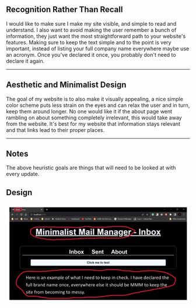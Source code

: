 ## Recognition Rather Than Recall ##
I would like to make sure I make my site visible, and simple to read and understand. I also want to avoid making the user remember a bunch of information, they just want the most straightforward path to your website's features. Making sure to keep the text simple and to the point is very important, instead of listing your full company name everywhere maybe use an acronym. Once you've declared it once, you probably don't need to declare it again.
* * *
## Aesthetic and Minimalist Design ##
The goal of my website is to also make it visually appealing, a nice simple color scheme puts less strain on the eyes and can relax the user and in turn, keep them around longer. No one would like it if the about page went rambling on about something completely irrelevant, this would take away from the website. It's best for my website that information stays relevant and that links lead to their proper places.
* * *
## Notes ##
The above heuristic goals are things that will need to be looked at with every update.
## Design ##
![heuristic design](./heuristicImage.png "heuristic design")
